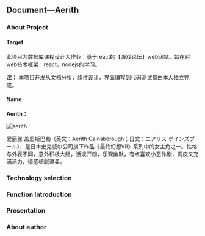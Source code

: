## Document—Aerith

### About Project

#### Target

此项目为数据库课程设计大作业：基于react的【游戏论坛】web网站。旨在对web技术框架：react，nodejs的学习。

**注：** 本项目开发从文档分析，组件设计，界面编写到代码测试都由本人独立完成。

#### Name

**Aerith：**

![aerith](https://pics4.baidu.com/feed/14ce36d3d539b600ae6ca942ad64c52fc75cb75b.jpeg?token=27eb1a61fe6ef1a72fd222c09a8f01c4&s=EB7200C74048155589F4A48303002091)

爱丽丝·盖恩斯巴勒（英文：Aerith Gainsborough；日文：エアリス ゲインズブール），是日本史克威尔公司旗下作品《最终幻想Ⅶ》系列中的女主角之一。性格与外表不同，意外积极大胆，活泼开朗，乐观幽默，有点喜欢小恶作剧，调皮又充满活力，情感细腻温柔。

### Technology selection

### Function Introduction

### Presentation

### About author


